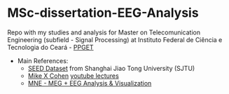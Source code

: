 # MSc-dissertation-EEG-Analysis
Repo with my studies and analysis for Master on Telecomunication Engineering (subfield - Signal Processing) at Instituto Federal de Ciência e Tecnologia do Ceará - [PPGET](https://ifce.edu.br/fortaleza/ppget-1/pagina-inicial)

* Main References:
  * [SEED Dataset](https://bcmi.sjtu.edu.cn/home/seed/) from Shanghai Jiao Tong University (SJTU)
  * [Mike X Cohen](https://github.com/mikexcohen) [youtube lectures](https://www.youtube.com/channel/UCUR_LsXk7IYyueSnXcNextQ/playlists?view=50&sort=dd&shelf_id=1)
  * [MNE - MEG + EEG Analysis & Visualization](https://github.com/mne-tools/mne-python)
